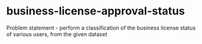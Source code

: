 # business-license-approval-status
Problem statement - perform a classification of the business license status of various users, from the given dataset
